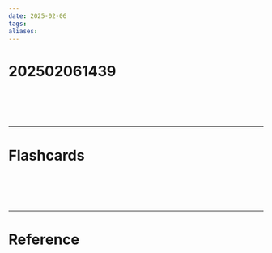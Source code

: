 ```yaml
---
date: 2025-02-06
tags: 
aliases:
---
```

# 202502061439


# ‌
---
# Flashcards


# ‌
---
# Reference
